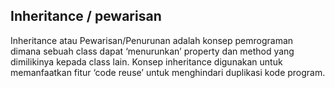 ## Inheritance / pewarisan
Inheritance atau Pewarisan/Penurunan adalah konsep pemrograman dimana sebuah class dapat ‘menurunkan’ property dan method yang dimilikinya kepada class lain. Konsep inheritance digunakan untuk memanfaatkan fitur ‘code reuse’ untuk menghindari duplikasi kode program.